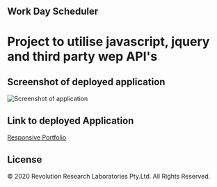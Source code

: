 ## Work Day Scheduler

# Project to utilise javascript, jquery and third party wep API's

## Screenshot of deployed application

![Screenshot of application]()

## Link to deployed Application

[Responsive Portfolio](https://dcrevreslabs.github.io/WorkDayScheduler/)

## License

© 2020 Revolution Research Laboratories Pty.Ltd. All Rights Reserved.
